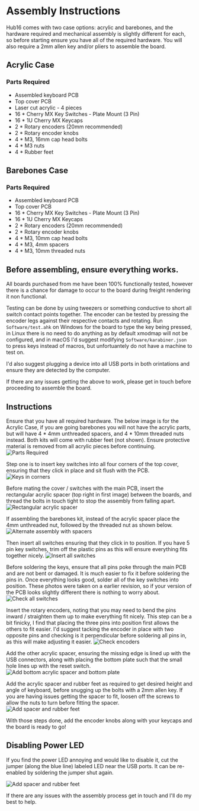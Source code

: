 # Assembly Instructions

Hub16 comes with two case options: acrylic and barebones, and the hardware required and mechanical assembly is slightly different for each, so before starting ensure you have all of the required hardware. You will also require a 2mm allen key and/or pliers to assemble the board.

## Acrylic Case
### Parts Required
* Assembled keyboard PCB
* Top cover PCB
* Laser cut acrylic - 4 pieces
* 16 * Cherry MX Key Switches - Plate Mount (3 Pin)
* 16 * 1U Cherry MX Keycaps
* 2 * Rotary encoders (20mm recommended)
* 2 * Rotary encoder knobs
* 4 * M3, 16mm cap head bolts
* 4 * M3 nuts
* 4 * Rubber feet


## Barebones Case
### Parts Required
* Assembled keyboard PCB
* Top cover PCB
* 16 * Cherry MX Key Switches - Plate Mount (3 Pin)
* 16 * 1U Cherry MX Keycaps
* 2 * Rotary encoders (20mm recommended)
* 2 * Rotary encoder knobs
* 4 * M3, 10mm cap head bolts
* 4 * M3, 4mm spacers
* 4 * M3, 10mm threaded nuts

## Before assembling, ensure everything works.
All boards purchased from me have been 100% functionally tested, however there is a chance for damage to occur to the board during freight rendering it non functional.

Testing can be done by using tweezers or something conductive to short all switch contact points together. The encoder can be tested by pressing the encoder legs against their respective contacts and rotating. Run `Software/test.ahk` on Windows for the board to type the key being pressed, in Linux there is no need to do anything as by default xmodmap will not be configured, and in macOS I'd suggest modifying `Software/karabiner.json` to press keys instead of macros, but unfortuantely do not have a machine to test on.

I'd also suggest plugging a device into all USB ports in both orintations and ensure they are detected by the computer. 

If there are any issues getting the above to work, please get in touch before proceeding to assemble the board. 

## Instructions

Ensure that you have all required hardware. The below image is for the Acrylic Case, if you are going barebones you will not have the acrylic parts, but will have 4 * 4mm unthreaded spacers, and 4 * 10mm threaded nuts instead. Both kits will come with rubber feet (not shown). Ensure protective material is removed from all acrylic pieces before continuing. 
![Parts Required](imgs/assm-1.JPG)

Step one is to insert key switches into all four corners of the top cover, ensuring that they click in place and sit flush with the PCB. 
![Keys in corners](imgs/assm-2.JPG)

Before mating the cover / switches with the main PCB, insert the rectangular acrylic spacer (top right in first image) between the boards, and thread the bolts in touch tight to stop the assembly from falling apart. 
![Rectangular acrylic spacer](imgs/assm-3.JPG)

If assembling the barebones kit, instead of the acrylic spacer place the 4mm unthreaded nut, followed by the threaded nut as shown below.
![Alternate assembly with spacers](imgs/spacers-side.JPG)

Then insert all switches ensuring that they click in to position. If you have 5 pin key switches, trim off the plastic pins as this will ensure everything fits together nicely. 
![Insert all switches](imgs/assm-4.JPG)

Before soldering the keys, ensure that all pins poke through the main PCB and are not bent or damaged. It is much easier to fix it before soldering the pins in. Once everything looks good, solder all of the key switches into position. These photos were taken on a earlier revision, so if your version of the PCB looks slightly different there is nothing to worry about.
![Check all switches](imgs/assm-5-annotated.jpg)

Insert the rotary encoders, noting that you may need to bend the pins inward / straighten them up to make everything fit nicely. This step can be a bit finicky, I find that placing the three pins into position first allows the others to fit easier. I'd suggest tacking the encoder in place with two opposite pins and checking is it perpendicular before soldering all pins in, as this will make adjusting it easier.
![Check encoders](imgs/assm-6-annotated.jpg)

Add the other acrylic spacer, ensuring the missing edge is lined up with the USB connectors, along with placing the bottom plate such that the small hole lines up with the reset switch. 
![Add bottom acrylic spacer and bottom plate](imgs/assm-7.JPG)

Add the acrylic spacer and rubber feet as required to get desired height and angle of keyboard, before snugging up the bolts with a 2mm allen key. If you are having issues getting the spacer to fit, loosen off the screws to allow the nuts to turn before fitting the spacer. 
![Add spacer and rubber feet](imgs/assm-8.JPG)

With those steps done, add the encoder knobs along with your keycaps and the board is ready to go! 

## Disabling Power LED

If you find the power LED annoying and would like to disable it, cut the jumper (along the blue line) labeled LED near the USB ports. It can be re-enabled by soldering the jumper shut again. 

![Add spacer and rubber feet](imgs/led_cut.jpg)

If there are any issues with the assembly process get in touch and I'll do my best to help.
